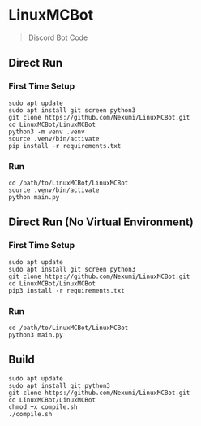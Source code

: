 # LinuxMCBot
> Discord Bot Code

## Direct Run
### First Time Setup
```
sudo apt update
sudo apt install git screen python3
git clone https://github.com/Nexumi/LinuxMCBot.git
cd LinuxMCBot/LinuxMCBot
python3 -m venv .venv
source .venv/bin/activate
pip install -r requirements.txt
```

### Run
```
cd /path/to/LinuxMCBot/LinuxMCBot
source .venv/bin/activate
python main.py
```

## Direct Run (No Virtual Environment)
### First Time Setup
```
sudo apt update
sudo apt install git screen python3
git clone https://github.com/Nexumi/LinuxMCBot.git
cd LinuxMCBot/LinuxMCBot
pip3 install -r requirements.txt
```

### Run
```
cd /path/to/LinuxMCBot/LinuxMCBot
python3 main.py
```

## Build
```
sudo apt update
sudo apt install git python3
git clone https://github.com/Nexumi/LinuxMCBot.git
cd LinuxMCBot/LinuxMCBot
chmod +x compile.sh
./compile.sh
```